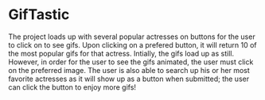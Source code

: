 # GifTastic

The project loads up with several popular actresses on buttons for the user to click on to see gifs. Upon clicking on a prefered button, it will return 10 of the most popular gifs for that actress. Intially, the gifs load up as still. However, in order for the user to see the gifs animated, the user must click on the preferred image. The user is also able to search up his or her most favorite actresses as it will show up as a button when submitted; the user can click the button to enjoy more gifs! 